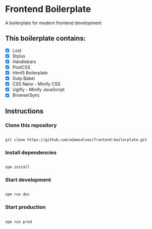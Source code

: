 # Frontend Boilerplate
  A boilerplate for modern frontend development

## This boilerplate contains:
 - [x] Lost
 - [x] Stylus
 - [x] Handlebars
 - [x] PostCSS
 - [x] Html5 Boilerplate
 - [x] Gulp Babel
 - [x] CSS Nano - Minify CSS
 - [x] Uglify - Minify JavaScript
 - [x] BrowserSync

## Instructions

### Clone this repository

```sh

git clone https://github.com/adamsalves/frontend-boilerplate.git

```

### Install dependencies

```sh

npm install

```

### Start development

```sh

npm run dev

```

### Start production

```sh

npm run prod

```